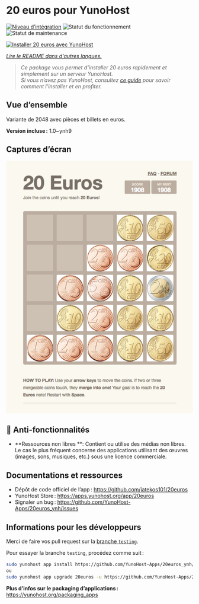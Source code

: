 <!--
Nota bene : ce README est automatiquement généré par <https://github.com/YunoHost/apps/tree/master/tools/readme_generator>
Il NE doit PAS être modifié à la main.
-->

# 20 euros pour YunoHost

[![Niveau d’intégration](https://dash.yunohost.org/integration/20euros.svg)](https://ci-apps.yunohost.org/ci/apps/20euros/) ![Statut du fonctionnement](https://ci-apps.yunohost.org/ci/badges/20euros.status.svg) ![Statut de maintenance](https://ci-apps.yunohost.org/ci/badges/20euros.maintain.svg)

[![Installer 20 euros avec YunoHost](https://install-app.yunohost.org/install-with-yunohost.svg)](https://install-app.yunohost.org/?app=20euros)

*[Lire le README dans d'autres langues.](./ALL_README.md)*

> *Ce package vous permet d’installer 20 euros rapidement et simplement sur un serveur YunoHost.*  
> *Si vous n’avez pas YunoHost, consultez [ce guide](https://yunohost.org/install) pour savoir comment l’installer et en profiter.*

## Vue d’ensemble

Variante de 2048 avec pièces et billets en euros.

**Version incluse :** 1.0~ynh9

## Captures d’écran

![Capture d’écran de 20 euros](./doc/screenshots/Screenshot-20euros.jpg)

## :red_circle: Anti-fonctionnalités

- **Ressources non libres **: Contient ou utilise des médias non libres. Le cas le plus fréquent concerne des applications utilisant des œuvres (images, sons, musiques, etc.) sous une licence commerciale.

## Documentations et ressources

- Dépôt de code officiel de l’app : <https://github.com/jatekos101/20euros>
- YunoHost Store : <https://apps.yunohost.org/app/20euros>
- Signaler un bug : <https://github.com/YunoHost-Apps/20euros_ynh/issues>

## Informations pour les développeurs

Merci de faire vos pull request sur la [branche `testing`](https://github.com/YunoHost-Apps/20euros_ynh/tree/testing).

Pour essayer la branche `testing`, procédez comme suit :

```bash
sudo yunohost app install https://github.com/YunoHost-Apps/20euros_ynh/tree/testing --debug
ou
sudo yunohost app upgrade 20euros -u https://github.com/YunoHost-Apps/20euros_ynh/tree/testing --debug
```

**Plus d’infos sur le packaging d’applications :** <https://yunohost.org/packaging_apps>

